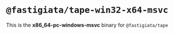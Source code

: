 # `@fastigiata/tape-win32-x64-msvc`

This is the **x86_64-pc-windows-msvc** binary for `@fastigiata/tape`
